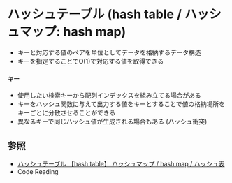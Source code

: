 # ハッシュテーブル (hash table / ハッシュマップ: hash map)
- キーと対応する値のペアを単位としてデータを格納するデータ構造
- キーを指定することでO(1)で対応する値を取得できる

#### キー
- 使用したい検索キーから配列インデックスを組み立てる場合がある
- キーをハッシュ関数に与えて出力する値をキーとすることで値の格納場所をキーごとに分散させることができる
- 異なるキーで同じハッシュ値が生成される場合もある (ハッシュ衝突)

## 参照
- [ハッシュテーブル 【hash table】 ハッシュマップ / hash map / ハッシュ表](https://e-words.jp/w/%E3%83%8F%E3%83%83%E3%82%B7%E3%83%A5%E3%83%86%E3%83%BC%E3%83%96%E3%83%AB.html)
- Code Reading
